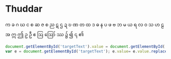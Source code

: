 # Thuddar

က ခ ဂ ဃ င စ ဆ ဇ စ ည ဋ ဌ ဍ ဎ ဏ တ ထ ဒ ဓ န ပ ဖ ဗ ဘ မ ယ ရ လ ၀ သ ဟ ဠ အ
ဣ ဤ ဥ ဦ ဧ ဩ ဪ
ဿ
၌ ၍ ၎ ၏

```js
document.getElementById('targetText').value = document.getElementById('targetText').value.replace(/Ï/g,"့");
var e = document.getElementById('targetText'); e.value= e.value.replace(/\n/g," ").replace("  "," ").replace(/Ï/g,"့");
